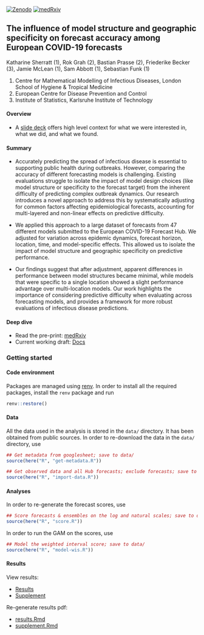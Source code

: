 
[![Zenodo](https://img.shields.io/badge/Code%20DOI-10.5281/zenodo.14903161-blue)](https://doi.org/10.5281/zenodo.14903161)
[![medRxiv](https://img.shields.io/badge/medRxiv-10.1101/2025.04.10.25325611-blue)](https://doi.org/10.1101/2025.04.10.25325611)

## The influence of model structure and geographic specificity on forecast accuracy among European COVID-19 forecasts

Katharine Sherratt (1), Rok Grah (2), Bastian Prasse (2), Friederike
Becker (3), Jamie McLean (1), Sam Abbott (1), Sebastian Funk (1)

1)  Centre for Mathematical Modelling of Infectious Diseases, London
    School of Hygiene & Tropical Medicine
2)  European Centre for Disease Prevention and Control
3)  Institute of Statistics, Karlsruhe Institute of Technology

#### Overview

- A [slide
  deck](https://docs.google.com/presentation/d/1BSdTEuZ_zKdU8tBFuRMmP7GwHht1D0oZSkaFWovz9ao/edit?slide=id.p#slide=id.p)
  offers high level context for what we were interested in, what we did,
  and what we found.

#### Summary

- Accurately predicting the spread of infectious disease is essential to
  supporting public health during outbreaks. However, comparing the
  accuracy of different forecasting models is challenging. Existing
  evaluations struggle to isolate the impact of model design choices
  (like model structure or specificity to the forecast target) from the
  inherent difficulty of predicting complex outbreak dynamics. Our
  research introduces a novel approach to address this by systematically
  adjusting for common factors affecting epidemiological forecasts,
  accounting for multi-layered and non-linear effects on predictive
  difficulty.

- We applied this approach to a large dataset of forecasts from 47
  different models submitted to the European COVID-19 Forecast Hub. We
  adjusted for variation across epidemic dynamics, forecast horizon,
  location, time, and model-specific effects. This allowed us to isolate
  the impact of model structure and geographic specificity on predictive
  performance.

- Our findings suggest that after adjustment, apparent differences in
  performance between model structures became minimal, while models that
  were specific to a single location showed a slight performance
  advantage over multi-location models. Our work highlights the
  importance of considering predictive difficulty when evaluating across
  forecasting models, and provides a framework for more robust
  evaluations of infectious disease predictions.

#### Deep dive

- Read the pre-print:
  [medRxiv](https://doi.org/10.1101/2025.04.10.25325611)
- Current working draft:
  [Docs](https://docs.google.com/document/d/1OOVUHR_BGWcviSNxvaHvbXD16Bb3Y_zhw--7gAGBqMk/edit#)

### Getting started

#### Code environment

Packages are managed using
[renv](https://rstudio.github.io/renv/articles/renv.html). In order to
install all the required packages, install the `renv` package and run

``` r
renv::restore()
```

#### Data

All the data used in the analysis is stored in the `data/` directory. It
has been obtained from public sources. In order to re-download the data
in the `data/` directory, use

``` r
## Get metadata from googlesheet; save to data/
source(here("R", "get-metadata.R"))

## Get observed data and all Hub forecasts; exclude forecasts; save to data/
source(here("R", "import-data.R"))
```

#### Analyses

In order to re-generate the forecast scores, use

``` r
## Score forecasts & ensembles on the log and natural scales; save to data/
source(here("R", "score.R"))
```

In order to run the GAM on the scores, use

``` r
## Model the weighted interval score; save to data/
source(here("R", "model-wis.R"))
```

#### Results

View results:

- [Results](./report/results.pdf)
- [Supplement](./report/supplement/supplement.pdf)

Re-generate results pdf:

- [results.Rmd](./report/results.Rmd)
- [supplement.Rmd](./report/supplement/supplement.Rmd)

